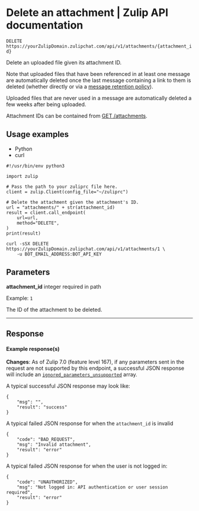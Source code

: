 # Delete an attachment | Zulip API documentation
`DELETE https://yourZulipDomain.zulipchat.com/api/v1/attachments/{attachment_id}`

Delete an uploaded file given its attachment ID.

Note that uploaded files that have been referenced in at least one message are automatically deleted once the last message containing a link to them is deleted (whether directly or via a [message retention policy](https://zulip.com/help/message-retention-policy)).

Uploaded files that are never used in a message are automatically deleted a few weeks after being uploaded.

Attachment IDs can be contained from [GET /attachments](https://zulip.com/api/get-attachments).

Usage examples
--------------

*   Python
*   curl

```
#!/usr/bin/env python3

import zulip

# Pass the path to your zuliprc file here.
client = zulip.Client(config_file="~/zuliprc")

# Delete the attachment given the attachment's ID.
url = "attachments/" + str(attachment_id)
result = client.call_endpoint(
    url=url,
    method="DELETE",
)
print(result)

```


```
curl -sSX DELETE https://yourZulipDomain.zulipchat.com/api/v1/attachments/1 \
    -u BOT_EMAIL_ADDRESS:BOT_API_KEY

```


Parameters
----------

**attachment\_id** integer required in path[](#parameter-attachment_id)

Example: `1`

The ID of the attachment to be deleted.

* * *

Response
--------

#### Example response(s)

**Changes**: As of Zulip 7.0 (feature level 167), if any parameters sent in the request are not supported by this endpoint, a successful JSON response will include an [`ignored_parameters_unsupported`](https://zulip.com/api/rest-error-handling#ignored-parameters) array.

A typical successful JSON response may look like:

```
{
    "msg": "",
    "result": "success"
}

```


A typical failed JSON response for when the `attachment_id` is invalid

```
{
    "code": "BAD_REQUEST",
    "msg": "Invalid attachment",
    "result": "error"
}

```


A typical failed JSON response for when the user is not logged in:

```
{
    "code": "UNAUTHORIZED",
    "msg": "Not logged in: API authentication or user session required",
    "result": "error"
}

```
